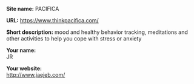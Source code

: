 **Site name:** 
PACIFICA

**URL:** 
https://www.thinkpacifica.com/

**Short description:** 
mood and healthy behavior tracking, meditations and other activities to help you cope with stress or anxiety 

**Your name:**  
JR 

**Your website:**  
http://www.jaejeb.com/
